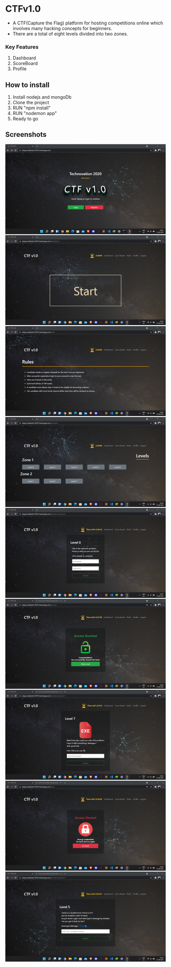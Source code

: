 # CTFv1.0 
- A CTF(Capture the Flag) platform for hosting competitions online which involves many hacking concepts for beginners.
- There are a total of eight levels divided into two zones.

### Key Features
1. Dashboard
2. ScoreBoard
3. Profile

## How to install
1. Install nodejs and mongoDb
2. Clone the project
3. RUN "npm install"
4. RUN "nodemon app"
5. Ready to go

## Screenshots

![App Screenshot](https://github.com/pranjalvarshney/CTFv1.0/blob/master/sample/1.png)
![App Screenshot](https://github.com/pranjalvarshney/CTFv1.0/blob/master/sample/2.png)
![App Screenshot](https://github.com/pranjalvarshney/CTFv1.0/blob/master/sample/3.png)
![App Screenshot](https://github.com/pranjalvarshney/CTFv1.0/blob/master/sample/4.png)
![App Screenshot](https://github.com/pranjalvarshney/CTFv1.0/blob/master/sample/5.png)
![App Screenshot](https://github.com/pranjalvarshney/CTFv1.0/blob/master/sample/6.png)
![App Screenshot](https://github.com/pranjalvarshney/CTFv1.0/blob/master/sample/7.png)
![App Screenshot](https://github.com/pranjalvarshney/CTFv1.0/blob/master/sample/8.png)
![App Screenshot](https://github.com/pranjalvarshney/CTFv1.0/blob/master/sample/9.png)
  
